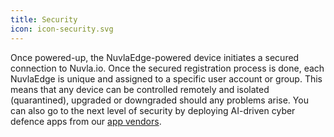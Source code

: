 ```yaml
---
title: Security
icon: icon-security.svg
---
```


Once powered-up, the NuvlaEdge-powered device initiates a secured connection to Nuvla.io. Once the secured registration process is done, each NuvlaEdge is unique and assigned to a specific user account or group. This means that any device can be controlled remotely and isolated (quarantined), upgraded or downgraded should any problems arise. You can also go to the next level of security by deploying AI-driven cyber defence apps from our [app vendors](/marketplace#app-vendors).
